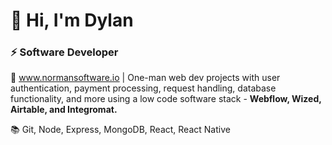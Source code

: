 # 👋 Hi, I'm Dylan
### ⚡ Software Developer

🥞 www.normansoftware.io | One-man web dev projects with user authentication, payment processing, request handling, database functionality, and more using a low code software stack - **Webflow, Wized, Airtable, and Integromat.**
 
📚 Git, Node, Express, MongoDB, React, React Native
